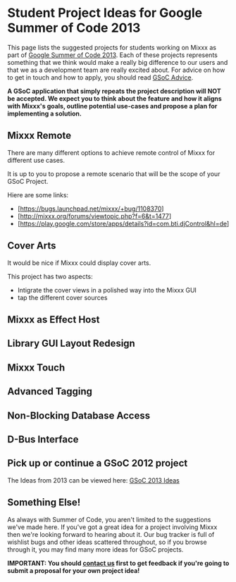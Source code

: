 # Student Project Ideas for Google Summer of Code 2013

This page lists the suggested projects for students working on Mixxx as
part of [Google Summer of
Code 2013](http://www.google-melange.com/gsoc/homepage/google/gsoc2013/).
Each of these projects represents something that we think would make a
really big difference to our users and that we as a development team are
really excited about. For advice on how to get in touch and how to
apply, you should read [GSoC Advice](gsocadvice).

**A GSoC application that simply repeats the project description will
NOT be accepted. We expect you to think about the feature and how it
aligns with Mixxx's goals, outline potential use-cases and propose a
plan for implementing a solution.**

## Mixxx Remote

There are many different options to achieve remote control of Mixxx for
different use cases.

It is up to you to propose a remote scenario that will be the scope of
your GSoC Project.

Hiere are some links:

  - \[<https://bugs.launchpad.net/mixxx/+bug/1108370>\]
  - \[<http://mixxx.org/forums/viewtopic.php?f=6&t=1477>\]
  - \[<https://play.google.com/store/apps/details?id=com.bti.djControl&hl=de>\]

## Cover Arts

It would be nice if Mixxx could display cover arts.

This project has two aspects:

  - Intigrate the cover views in a polished way into the Mixxx GUI 
  - tap the different cover sources 

## Mixxx as Effect Host

## Library GUI Layout Redesign

## Mixxx Touch

## Advanced Tagging

## Non-Blocking Database Access

## D-Bus Interface

## Pick up or continue a GSoC 2012 project

The Ideas from 2013 can be viewed here: [GSoC 2013 Ideas](gsoc2013ideas)

## Something Else\!

As always with Summer of Code, you aren't limited to the suggestions
we've made here. If you've got a great idea for a project involving
Mixxx then we're looking forward to hearing about it. Our bug tracker is
full of wishlist bugs and other ideas scattered throughout, so if you
browse through it, you may find many more ideas for GSoC projects.

**IMPORTANT: You should [contact us](gsocadvice) first to get feedback
if you're going to submit a proposal for your own project idea\!**
